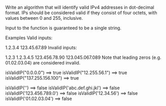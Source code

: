 Write an algorithm that will identify valid IPv4 addresses in dot-decimal format. IPs should be considered valid if they consist of four octets, with values between 0 and 255, inclusive.

Input to the function is guaranteed to be a single string.

Examples
Valid inputs:

1.2.3.4
123.45.67.89
Invalid inputs:

1.2.3
1.2.3.4.5
123.456.78.90
123.045.067.089
Note that leading zeros (e.g. 01.02.03.04) are considered invalid.

isValidIP("0.0.0.0") ==> true
isValidIP("12.255.56.1") ==> true
isValidIP("137.255.156.100") ==> true
  
isValidIP('') ==> false
isValidIP('abc.def.ghi.jkl') ==> false
isValidIP('123.456.789.0') ==> false
isValidIP('12.34.56') ==> false
isValidIP('01.02.03.04') ==> false